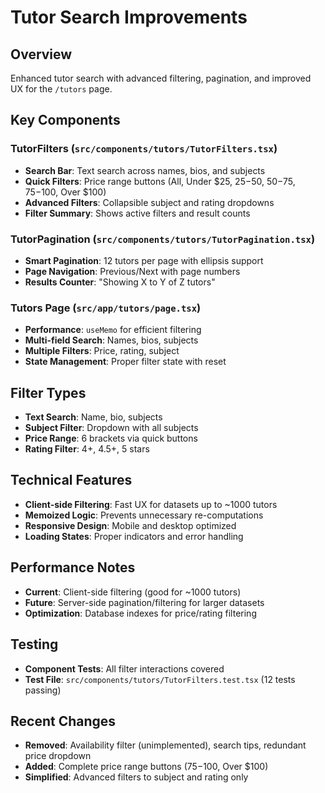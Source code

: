 # Tutor Search Improvements

## Overview
Enhanced tutor search with advanced filtering, pagination, and improved UX for the `/tutors` page.

## Key Components

### TutorFilters (`src/components/tutors/TutorFilters.tsx`)
- **Search Bar**: Text search across names, bios, and subjects
- **Quick Filters**: Price range buttons (All, Under $25, $25-$50, $50-$75, $75-$100, Over $100)
- **Advanced Filters**: Collapsible subject and rating dropdowns
- **Filter Summary**: Shows active filters and result counts

### TutorPagination (`src/components/tutors/TutorPagination.tsx`)
- **Smart Pagination**: 12 tutors per page with ellipsis support
- **Page Navigation**: Previous/Next with page numbers
- **Results Counter**: "Showing X to Y of Z tutors"

### Tutors Page (`src/app/tutors/page.tsx`)
- **Performance**: `useMemo` for efficient filtering
- **Multi-field Search**: Names, bios, subjects
- **Multiple Filters**: Price, rating, subject
- **State Management**: Proper filter state with reset

## Filter Types
- **Text Search**: Name, bio, subjects
- **Subject Filter**: Dropdown with all subjects
- **Price Range**: 6 brackets via quick buttons
- **Rating Filter**: 4+, 4.5+, 5 stars

## Technical Features
- **Client-side Filtering**: Fast UX for datasets up to ~1000 tutors
- **Memoized Logic**: Prevents unnecessary re-computations
- **Responsive Design**: Mobile and desktop optimized
- **Loading States**: Proper indicators and error handling

## Performance Notes
- **Current**: Client-side filtering (good for ~1000 tutors)
- **Future**: Server-side pagination/filtering for larger datasets
- **Optimization**: Database indexes for price/rating filtering

## Testing
- **Component Tests**: All filter interactions covered
- **Test File**: `src/components/tutors/TutorFilters.test.tsx` (12 tests passing)

## Recent Changes
- **Removed**: Availability filter (unimplemented), search tips, redundant price dropdown
- **Added**: Complete price range buttons ($75-$100, Over $100)
- **Simplified**: Advanced filters to subject and rating only 